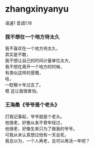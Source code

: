 # zhangxinyanyu

语速1
音调1.16

### 我不想在一个地方待太久
我不喜欢在一个地方待太久，  
其实是不敢，  
我不想让自己的时间计量单位太大，  
我不想在离开一个地方的时候，  
有类似这样的感慨，  
哇，  
一眨眼十年过去了。  
嗯 这让我很害怕。  

### 王海桑《爷爷是个老头》
打我记事起，爷爷就是个老头。  
他很老，好像从来不曾年轻过，  
他很老，好像生来只为了做我的爷爷。  
可我从未认真想过他有一天会死，  
我总以为，一个人再老，总可以再活一年吧？
